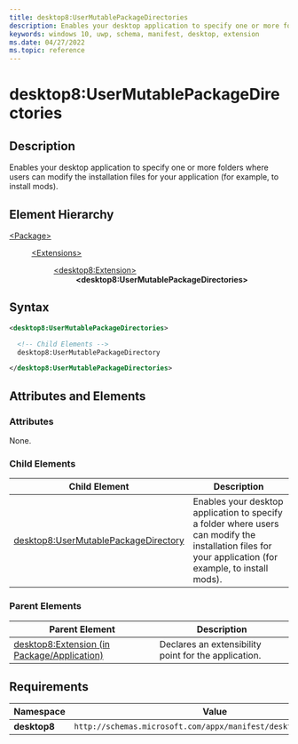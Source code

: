 ```yaml
---
title: desktop8:UserMutablePackageDirectories
description: Enables your desktop application to specify one or more folders where users can modify the installation files for your application (for example, to install mods).
keywords: windows 10, uwp, schema, manifest, desktop, extension
ms.date: 04/27/2022
ms.topic: reference
---
```


# desktop8:UserMutablePackageDirectories

## Description

Enables your desktop application to specify one or more folders where users can modify the installation files for your application (for example, to install mods).

## Element Hierarchy

<dl>
<dt><a href="element-package.md">&lt;Package&gt;</a></dt>
<dd>
<dl>
<dt><a href="element-extensions.md">&lt;Extensions&gt;</dt>
<dd>
<dl>
<dt><a href="element-desktop8-extension.md">&lt;desktop8:Extension&gt;</a></dt>
<dd><strong>&lt;desktop8:UserMutablePackageDirectories&gt;</strong></dd>
</dl>
</dd>
</dl>
</dd>
</dl>

## Syntax

```xml
<desktop8:UserMutablePackageDirectories>

  <!-- Child Elements -->
  desktop8:UserMutablePackageDirectory

</desktop8:UserMutablePackageDirectories>
```

## Attributes and Elements

### Attributes

None.

### Child Elements

| Child Element | Description |
|---------------|-------------|
| [desktop8:UserMutablePackageDirectory](element-desktop8-usermutablepackagedirectory.md) | Enables your desktop application to specify a folder where users can modify the installation files for your application (for example, to install mods). |

### Parent Elements

| Parent Element | Description |
|----------------|-------------|
| [desktop8:Extension (in Package/Application)](element-1-extensions.md) | Declares an extensibility point for the application. |

## Requirements

| **Namespace** | **Value** |
|---------------|-----------|
| **desktop8** | `http://schemas.microsoft.com/appx/manifest/desktop/windows10/8` |
